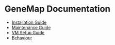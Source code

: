 # GeneMap Documentation

- [Installation Guide](installation_guide.md)
- [Maintenance Guide](maintenance_guide.md)
- [VM Setup Guide](vm_setup_guide.md)
- [Behaviour](behaviour.md)
